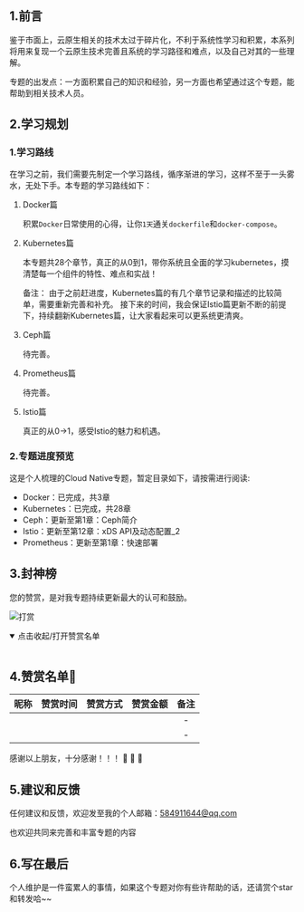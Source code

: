 ## 1.前言

鉴于市面上，云原生相关的技术太过于碎片化，不利于系统性学习和积累，本系列将用来复现一个云原生技术完善且系统的学习路径和难点，以及自己对其的一些理解。

专题的出发点：一方面积累自己的知识和经验，另一方面也希望通过这个专题，能帮助到相关技术人员。

## 2.学习规划

### 1.学习路线

在学习之前，我们需要先制定一个学习路线，循序渐进的学习，这样不至于一头雾水，无处下手。本专题的学习路线如下：

1. Docker篇

   积累`Docker`日常使用的心得，让你`1天`通关`dockerfile`和`docker-compose`。

2. Kubernetes篇

   本专题共28个章节，真正的从0到1，带你系统且全面的学习kubernetes，摸清楚每一个组件的特性、难点和实战！
      
   备注：
   由于之前赶进度，Kubernetes篇的有几个章节记录和描述的比较简单，需要重新完善和补充。
   接下来的时间，我会保证Istio篇更新不断的前提下，持续翻新Kubernetes篇，让大家看起来可以更系统更清爽。

3. Ceph篇

   待完善。

4. Prometheus篇

   待完善。

         
5. Istio篇

   真正的从0->1，感受Istio的魅力和机遇。


### 2.专题进度预览

这是个人梳理的Cloud Native专题，暂定目录如下，请按需进行阅读:

- Docker：已完成，共3章
- Kubernetes：已完成，共28章
- Ceph：更新至第1章：Ceph简介
- Istio：更新至第12章：xDS API及动态配置_2
- Prometheus：更新至第1章：快速部署

## 3.封神榜

您的赞赏，是对我专题持续更新最大的认可和鼓励。

![打赏](https://github-aaron89.oss-cn-beijing.aliyuncs.com/%E4%B8%AA%E4%BA%BA%E6%94%AF%E4%BB%98/all_pay.png)

<details open=“open”>
 <summary>点击收起/打开赞赏名单</summary>
 <br/>

## 4.赞赏名单:art:
| 昵称  |  赞赏时间  | 赞赏方式 | 赞赏金额 |   备注   |
| :---: | :--------: | :------: | :------: | :------: |
|    | |   |   |    -     |
|    | |   |   |    -     |
</details>

感谢以上朋友，十分感谢！！！ :pray: :pray: :pray:

## 5.建议和反馈

任何建议和反馈，欢迎发至我的个人邮箱：584911644@qq.com

也欢迎共同来完善和丰富专题的内容

## 6.写在最后

个人维护是一件蛮累人的事情，如果这个专题对你有些许帮助的话，还请赏个star和转发哈~~

